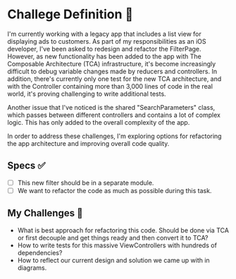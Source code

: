 # Challege Definition 🔎

I'm currently working with a legacy app that includes a list view for displaying ads to customers. As part of my responsibilities as an iOS developer, I've been asked to redesign and refactor the FilterPage. However, as new functionality has been added to the app with The Composable Architecture (TCA) infrastructure, it's become increasingly difficult to debug variable changes made by reducers and controllers. In addition, there's currently only one test for the new TCA architecture, and with the Controller containing more than 3,000 lines of code in the real world, it's proving challenging to write additional tests.

Another issue that I've noticed is the shared "SearchParameters" class, which passes between different controllers and contains a lot of complex logic. This has only added to the overall complexity of the app.

In order to address these challenges, I'm exploring options for refactoring the app architecture and improving overall code quality.

## Specs ✅
 - [ ] This new filter should be in a separate module.
 - [ ] We want to refactor the code as much as possible during this task.

## My Challenges 🎑
 - What is best approach for refactoring this code. Should be done via TCA or first decouple and get things ready and then convert it to TCA?
 - How to write tests for this massive ViewControllers with hundreds of dependencies?
 - How to reflect our current design and solution we came up with in diagrams.